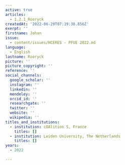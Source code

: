 ```yaml
---
active: true
articles:
  - 1.2.1_Rooryck
createdAt: '2022-06-29T07:19:38.856Z'
exerpt: ''
firstname: Johan
issue:
  - content/issues/HCERES - PFUE 2022.md
language:
  - English
lastname: Rooryck
picture: ''
picture_copyright: ''
reference: ''
social_channels:
  google_scholar: ''
  instagram: ''
  linkedin: ''
  mendeley: ''
  orcid_id: ''
  researchgate: ''
  twitter: ''
  website: ''
  wikipedia: ''
titles_and_institutions:
  - institution: cOAlition S, France
    titles: []
  - institution: Leiden University, The Netherlands
    titles: []
years:
  - 2022

---
```

